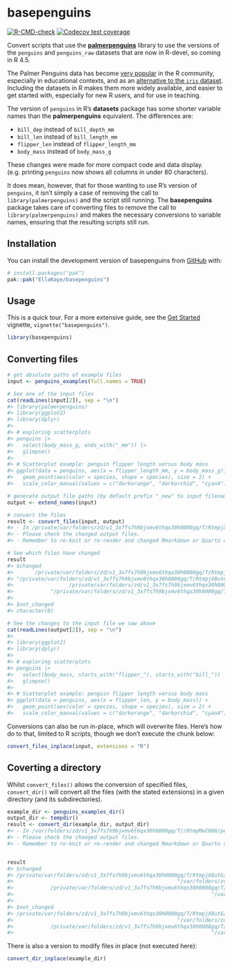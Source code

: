 
<!-- README.md is generated from README.Rmd. Please edit that file -->

# basepenguins

<!-- badges: start -->

[![R-CMD-check](https://github.com/EllaKaye/basepenguins/actions/workflows/R-CMD-check.yaml/badge.svg)](https://github.com/EllaKaye/basepenguins/actions/workflows/R-CMD-check.yaml)
[![Codecov test
coverage](https://codecov.io/gh/EllaKaye/basepenguins/graph/badge.svg)](https://app.codecov.io/gh/EllaKaye/basepenguins)
<!-- badges: end -->

Convert scripts that use the
**[palmerpenguins](https://allisonhorst.github.io/palmerpenguins/index.html)**
library to use the versions of the `penguins` and `penguins_raw`
datasets that are now in R-devel, so coming in R 4.5.

The Palmer Penguins data has become [very
popular](https://apreshill.github.io/palmerpenguins-useR-2022/) in the R
community, especially in educational contexts, and as an [alternative to
the `iris`
dataset](https://journal.r-project.org/articles/RJ-2022-020/). Including
the datasets in R makes them more widely available, and easier to get
started with, especially for new R users, and for use in teaching.

The version of `penguins` in R’s **datasets** package has some shorter
variable names than the **palmerpenguins** equivalent. The differences
are:

- `bill_dep` instead of `bill_depth_mm`
- `bill_len` instead of `bill_length_mm`
- `flipper_len` instead of `flipper_length_mm`
- `body_mass` instead of `body_mass_g`

These changes were made for more compact code and data display.
(e.g. printing `penguins` now shows all columns in under 80 characters).

It does mean, however, that for those wanting to use R’s version of
`penguins`, it isn’t simply a case of removing the call to
`library(palmerpenguins)` and the script still running. The
**basepenguins** package takes care of converting files to remove the
call to `library(palmerpenguins)` and makes the necessary conversions to
variable names, ensuring that the resulting scripts still run.

## Installation

You can install the development version of basepenguins from
[GitHub](https://github.com/) with:

``` r
# install.packages("pak")
pak::pak("EllaKaye/basepenguins")
```

## Usage

This is a quick tour. For a more extensive guide, see the [Get
Started](https://ellakaye.github.io/basepenguins/articles/basepenguins.html)
vignette, `vignette("basepenguins")`.

``` r
library(basepenguins)
```

## Converting files

``` r
# get absolute paths of example files
input <- penguins_examples(full.names = TRUE)

# See one of the input files
cat(readLines(input[2]), sep = "\n") 
#> library(palmerpenguins)
#> library(ggplot2)
#> library(dplyr)
#> 
#> # exploring scatterplots
#> penguins |>
#>   select(body_mass_g, ends_with("_mm")) |>
#>   glimpse()
#> 
#> # Scatterplot example: penguin flipper length versus body mass
#> ggplot(data = penguins, aes(x = flipper_length_mm, y = body_mass_g)) +
#>   geom_point(aes(color = species, shape = species), size = 2) +
#>   scale_color_manual(values = c("darkorange", "darkorchid", "cyan4"))
```

``` r
# generate output file paths (by default prefix "_new" to input filenames)
output <- extend_names(input) 
```

``` r
# convert the files
result <- convert_files(input, output)
#> - In /private/var/folders/zd/v1_3x7fs7h9bjxmv6thqx30h0000gq/T/RtmpjX8utG/temp_libpath1164130dc63f2/basepenguins/extdata/penguins_new.R, ends_with("_mm") replaced on line 7 - please check that the subsitution is appropriate.
#> - Please check the changed output files.
#> - Remember to re-knit or re-render and changed Rmarkdown or Quarto documents.
```

``` r
# See which files have changed
result
#> $changed
#>       /private/var/folders/zd/v1_3x7fs7h9bjxmv6thqx30h0000gq/T/RtmpjX8utG/temp_libpath1164130dc63f2/basepenguins/extdata/analysis/penguins.qmd 
#> "/private/var/folders/zd/v1_3x7fs7h9bjxmv6thqx30h0000gq/T/RtmpjX8utG/temp_libpath1164130dc63f2/basepenguins/extdata/analysis/penguins_new.qmd" 
#>                  /private/var/folders/zd/v1_3x7fs7h9bjxmv6thqx30h0000gq/T/RtmpjX8utG/temp_libpath1164130dc63f2/basepenguins/extdata/penguins.R 
#>            "/private/var/folders/zd/v1_3x7fs7h9bjxmv6thqx30h0000gq/T/RtmpjX8utG/temp_libpath1164130dc63f2/basepenguins/extdata/penguins_new.R" 
#> 
#> $not_changed
#> character(0)
```

``` r
# See the changes to the input file we saw above
cat(readLines(output[2]), sep = "\n") 
#> 
#> library(ggplot2)
#> library(dplyr)
#> 
#> # exploring scatterplots
#> penguins |>
#>   select(body_mass, starts_with("flipper_"), starts_with("bill_")) |>
#>   glimpse()
#> 
#> # Scatterplot example: penguin flipper length versus body mass
#> ggplot(data = penguins, aes(x = flipper_len, y = body_mass)) +
#>   geom_point(aes(color = species, shape = species), size = 2) +
#>   scale_color_manual(values = c("darkorange", "darkorchid", "cyan4"))
```

Conversions can also be run in-place, which will overwrite files. Here’s
how do to that, limited to R scripts, though we don’t execute the chunk
below:

``` r
convert_files_inplace(input, extensions = "R")
```

## Coverting a directory

Whilst `convert_files()` allows the conversion of specified files,
`convert_dir()` will convert all the files (with the stated extensions)
in a given directory (and its subdirectories).

``` r
example_dir <- penguins_examples_dir()
output_dir <- tempdir()
result <- convert_dir(example_dir, output_dir)
#> - In /var/folders/zd/v1_3x7fs7h9bjxmv6thqx30h0000gq/T//RtmpMwC006/penguins.R, ends_with("_mm") replaced on line 7 - please check that the subsitution is appropriate.
#> - Please check the changed output files.
#> - Remember to re-knit or re-render and changed Rmarkdown or Quarto documents.
```

``` r

result
#> $changed
#> /private/var/folders/zd/v1_3x7fs7h9bjxmv6thqx30h0000gq/T/RtmpjX8utG/temp_libpath1164130dc63f2/basepenguins/extdata/analysis/penguins.qmd 
#>                                                     "/var/folders/zd/v1_3x7fs7h9bjxmv6thqx30h0000gq/T//RtmpMwC006/analysis/penguins.qmd" 
#>            /private/var/folders/zd/v1_3x7fs7h9bjxmv6thqx30h0000gq/T/RtmpjX8utG/temp_libpath1164130dc63f2/basepenguins/extdata/penguins.R 
#>                                                                "/var/folders/zd/v1_3x7fs7h9bjxmv6thqx30h0000gq/T//RtmpMwC006/penguins.R" 
#> 
#> $not_changed
#> /private/var/folders/zd/v1_3x7fs7h9bjxmv6thqx30h0000gq/T/RtmpjX8utG/temp_libpath1164130dc63f2/basepenguins/extdata/analysis/penguins_new.qmd 
#>                                                     "/var/folders/zd/v1_3x7fs7h9bjxmv6thqx30h0000gq/T//RtmpMwC006/analysis/penguins_new.qmd" 
#>            /private/var/folders/zd/v1_3x7fs7h9bjxmv6thqx30h0000gq/T/RtmpjX8utG/temp_libpath1164130dc63f2/basepenguins/extdata/penguins_new.R 
#>                                                                "/var/folders/zd/v1_3x7fs7h9bjxmv6thqx30h0000gq/T//RtmpMwC006/penguins_new.R"
```

There is also a version to modify files in place (not executed here):

``` r
convert_dir_inplace(example_dir)
```
